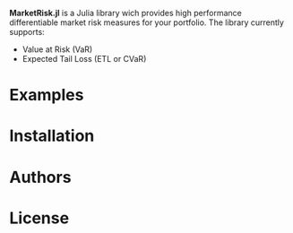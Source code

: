 **MarketRisk.jl** is a Julia library wich provides high performance differentiable market risk measures for your portfolio. The library currently supports:

- Value at Risk (VaR)
- Expected Tail Loss (ETL or CVaR)


# Examples
# Installation
# Authors
# License

